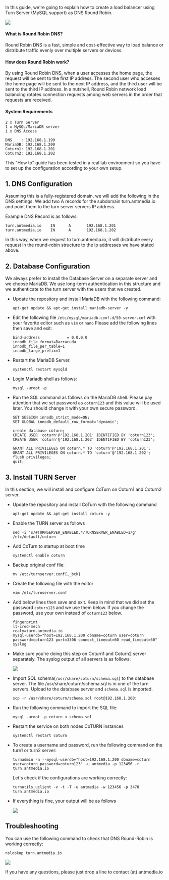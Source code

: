 In this guide, we're going to explain how to create a load balancer using Turn Server (MySQL support) as DNS Round Robin.

![](https://raw.githubusercontent.com/wiki/ant-media/Ant-Media-Server/images/turn_dns_round_robin.png)

#### What is Round Robin DNS?
Round Robin DNS is a fast, simple and cost-effective way to load balance or distribute traffic evenly over multiple servers or devices.

#### How does Round Robin work?
By using Round Robin DNS, when a user accesses the home page, the request will be sent to the first IP address. The second user who accesses the home page will be sent to the next IP address, and the third user will be sent to the third IP address. In a nutshell, Round Robin network load balancing rotates connection requests among web servers in the order that requests are received.

#### System Requirements
```
2 x Turn Server
1 x MySQL/MariaDB server
1 x DNS Access
```
```
DNS    : 192.168.1.199
MariaDB: 192.168.1.200
Coturn1: 192.168.1.201
Coturn2: 192.168.1.202
```
This "How to" guide has been tested in a real lab environment so you have to set up the configuration according to your own setup.

## 1. DNS Configuration

Assuming this is a fully-registered domain, we will add the following in the DNS settings. We add two A records for the subdomain turn.antmedia.io and point them to the turn server servers IP address.

Example DNS Record is as follows:
```
turn.antmedia.io	IN		A		192.168.1.201
turn.antmedia.io	IN		A		192.168.1.202
```
In this way, when we request to turn.antmedia.io, it will distribute every request in the round-robin structure to the ip addresses we have stated above.

## 2. Database Configuration

We always prefer to install the Database Server on a separate server and we choose MariaDB. We use long-term authentication in this structure and we authenticate to the turn server with the users that we created.

* Update the repository and install MariaDB with the following command:

  ```
  apt-get update && apt-get install mariadb-server -y
  ```

* Edit the following file `/etc/mysql/mariadb.conf.d/50-server.cnf` with your favorite editor such as `vim` or `nano` 
  Please add the following lines then save and exit:
  ```
  bind-address            = 0.0.0.0
  innodb_file_format=Barracuda
  innodb_file_per_table=1
  innodb_large_prefix=1
  ```
* Restart the MariaDB Server.

  ```systemctl restart mysqld```

* Login Mariadb shell as follows:

  ```mysql -uroot -p ```

* Run the SQL command as follows on the MariaDB shell. Please pay attention that we set password as `coturn123` and this value will be used later. You should change it with your own secure password. 

  ```
  SET SESSION innodb_strict_mode=ON;
  SET GLOBAL innodb_default_row_format='dynamic';

  create database coturn;
  CREATE USER 'coturn'@'192.168.1.201' IDENTIFIED BY 'coturn123';
  CREATE USER 'coturn'@'192.168.1.202' IDENTIFIED BY 'coturn123';

  GRANT ALL PRIVILEGES ON coturn.* TO 'coturn'@'192.168.1.201';
  GRANT ALL PRIVILEGES ON coturn.* TO 'coturn'@'192.168.1.202';
  flush privileges;
  quit;
  ```
## 3. Install TURN Server

In this section, we will install and configure CoTurn on Coturn1 and Coturn2 server.

* Update the repository and install CoTurn with the following command

  ```apt-get update && apt-get install coturn -y```

* Enable the TURN server as follows

  ```sed -i 's/#TURNSERVER_ENABLED.*/TURNSERVER_ENABLED=1/g' /etc/default/coturn```

* Add CoTurn to startup at boot time

  ```systemctl enable coturn```

* Backup original conf file:

  ```mv /etc/turnserver.conf{,_bck}```

* Create the following file with the editor

  ```vim /etc/turnserver.conf```

* Add below lines then save and exit. Keep in mind that we did set the password `coturn123` and we use them below. If you change the password, use your own instead of `coturn123` below. 
  ```
  fingerprint
  lt-cred-mech
  realm=turn.antmedia.io
  mysql-userdb="host=192.168.1.200 dbname=coturn user=coturn password=coturn123 port=3306 connect_timeout=60 read_timeout=60"
  syslog
  ```
* Make sure you're doing this step on Coturn1 and Coturn2 server separately.
  The syslog output of all servers is as follows:

  ![](https://raw.githubusercontent.com/wiki/ant-media/Ant-Media-Server/images/coturn-2.png)

* Import SQL schema(`/usr/share/coturn/schema.sql`) to the database server.
  The file /usr/share/coturn/schema.sql is in one of the turn servers. Upload to the database server and `schema.sql` is imported.

  ```scp -r /usr/share/coturn/schema.sql root@192.168.1.200:```

* Run the following command to import the SQL file:

  ```mysql -uroot -p coturn < schema.sql```

* Restart the service on both nodes CoTURN instances

  ```systemctl restart coturn```

* To create a username and password, run the following command on the turn1 or turn2 server:

  ```turnadmin -a --mysql-userdb="host=192.168.1.200 dbname=coturn user=coturn password=coturn123" -u antmedia -p 123456 -r turn.antmedia.io```

  Let's check if the configurations are working correctly:

  ```turnutils_uclient -v -t -T -u antmedia -w 123456 -p 3478 turn.antmedia.io```

* If everything is fine, your output will be as follows

  ![](https://raw.githubusercontent.com/wiki/ant-media/Ant-Media-Server/images/coturn-output.png)


## Troubleshooting

You can use the following command to check that DNS Round-Robin is working correctly:

```nslookup turn.antmedia.io```

![](https://raw.githubusercontent.com/wiki/ant-media/Ant-Media-Server/images/coturn-nslookup.png)

If you have any questions, please just drop a line to contact (at) antmedia.io